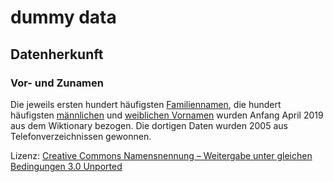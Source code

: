 # dummy data


## Datenherkunft

### Vor- und Zunamen

Die jeweils ersten hundert häufigsten [Familiennamen](https://de.wiktionary.org/wiki/Verzeichnis:Deutsch/Namen/die_häufigsten_Nachnamen_Deutschlands), die hundert häufigsten [männlichen](https://de.wiktionary.org/wiki/Verzeichnis:Deutsch/Namen/die_häufigsten_männlichen_Vornamen_Deutschlands) und [weiblichen Vornamen](https://de.wiktionary.org/wiki/Verzeichnis:Deutsch/Namen/die_häufigsten_weiblichen_Vornamen_Deutschlands) wurden Anfang April 2019 aus dem Wiktionary bezogen. Die dortigen Daten wurden 2005 aus Telefonverzeichnissen gewonnen.

Lizenz: [Creative Commons Namensnennung – Weitergabe unter gleichen Bedingungen 3.0 Unported](https://creativecommons.org/licenses/by-sa/3.0/deed.de)

